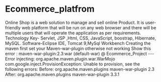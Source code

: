 # Ecommerce_platfrom
Online Shop is a web solution to manage and sell online Product. It is user-friendly web platform that will be run on any web browser and there will be multiple users that will operate the application as per requirements. Technology Key-  Servlet, JSP ,Html, CSS, JavaScript, boostrap, Hibernate, MySQL. 
Software-Eclipse IDE, Tomcat 9,MySql Workbench
Creating the maven first set your Maven-war-plugin otherwise not working 
Show this error :
maven-war-plugin:2.3:war (default-war) @ Ecommerce_Project --- Error injecting: org.apache.maven.plugin.war.WarMojo com.google.inject.ProvisionException: Unable to provision, see the following errors:
Before:
<plugin>
    <groupId>org.apache.maven.plugins</groupId>
    <artifactId>maven-war-plugin</artifactId>
    <version>2.3</version>
</plugin>
After:
<plugin>
    <groupId>org.apache.maven.plugins</groupId>
    <artifactId>maven-war-plugin</artifactId>
    <version>3.3.1</version>
</plugin>
